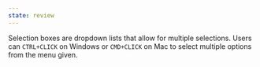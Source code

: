 ```yaml
---
state: review
---
```


Selection boxes are dropdown lists that allow for multiple selections. Users can `CTRL+CLICK` on Windows or `CMD+CLICK` on Mac to select multiple options from the menu given.